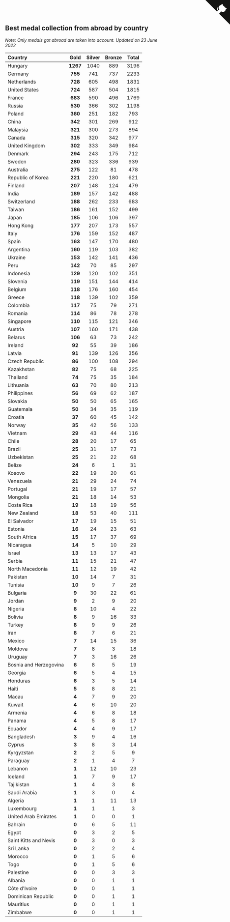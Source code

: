 ## Best medal collection from abroad by country

*Note: Only medals got abroad are taken into account.*
*Updated on 23 June 2022*

| Country | Gold | Silver | Bronze | Total |
| :--- | :--: | :--: | :--: | :--: |
| Hungary | **1267** | 1040 | 889 | 3196 |
| Germany | **755** | 741 | 737 | 2233 |
| Netherlands | **728** | 605 | 498 | 1831 |
| United States | **724** | 587 | 504 | 1815 |
| France | **683** | 590 | 496 | 1769 |
| Russia | **530** | 366 | 302 | 1198 |
| Poland | **360** | 251 | 182 | 793 |
| China | **342** | 301 | 269 | 912 |
| Malaysia | **321** | 300 | 273 | 894 |
| Canada | **315** | 320 | 342 | 977 |
| United Kingdom | **302** | 333 | 349 | 984 |
| Denmark | **294** | 243 | 175 | 712 |
| Sweden | **280** | 323 | 336 | 939 |
| Australia | **275** | 122 | 81 | 478 |
| Republic of Korea | **221** | 220 | 180 | 621 |
| Finland | **207** | 148 | 124 | 479 |
| India | **189** | 157 | 142 | 488 |
| Switzerland | **188** | 262 | 233 | 683 |
| Taiwan | **186** | 161 | 152 | 499 |
| Japan | **185** | 106 | 106 | 397 |
| Hong Kong | **177** | 207 | 173 | 557 |
| Italy | **176** | 159 | 152 | 487 |
| Spain | **163** | 147 | 170 | 480 |
| Argentina | **160** | 119 | 103 | 382 |
| Ukraine | **153** | 142 | 141 | 436 |
| Peru | **142** | 70 | 85 | 297 |
| Indonesia | **129** | 120 | 102 | 351 |
| Slovenia | **119** | 151 | 144 | 414 |
| Belgium | **118** | 176 | 160 | 454 |
| Greece | **118** | 139 | 102 | 359 |
| Colombia | **117** | 75 | 79 | 271 |
| Romania | **114** | 86 | 78 | 278 |
| Singapore | **110** | 115 | 121 | 346 |
| Austria | **107** | 160 | 171 | 438 |
| Belarus | **106** | 63 | 73 | 242 |
| Ireland | **92** | 55 | 39 | 186 |
| Latvia | **91** | 139 | 126 | 356 |
| Czech Republic | **86** | 100 | 108 | 294 |
| Kazakhstan | **82** | 75 | 68 | 225 |
| Thailand | **74** | 75 | 35 | 184 |
| Lithuania | **63** | 70 | 80 | 213 |
| Philippines | **56** | 69 | 62 | 187 |
| Slovakia | **50** | 50 | 65 | 165 |
| Guatemala | **50** | 34 | 35 | 119 |
| Croatia | **37** | 60 | 45 | 142 |
| Norway | **35** | 42 | 56 | 133 |
| Vietnam | **29** | 43 | 44 | 116 |
| Chile | **28** | 20 | 17 | 65 |
| Brazil | **25** | 31 | 17 | 73 |
| Uzbekistan | **25** | 21 | 22 | 68 |
| Belize | **24** | 6 | 1 | 31 |
| Kosovo | **22** | 19 | 20 | 61 |
| Venezuela | **21** | 29 | 24 | 74 |
| Portugal | **21** | 19 | 17 | 57 |
| Mongolia | **21** | 18 | 14 | 53 |
| Costa Rica | **19** | 18 | 19 | 56 |
| New Zealand | **18** | 53 | 40 | 111 |
| El Salvador | **17** | 19 | 15 | 51 |
| Estonia | **16** | 24 | 23 | 63 |
| South Africa | **15** | 17 | 37 | 69 |
| Nicaragua | **14** | 5 | 10 | 29 |
| Israel | **13** | 13 | 17 | 43 |
| Serbia | **11** | 15 | 21 | 47 |
| North Macedonia | **11** | 12 | 19 | 42 |
| Pakistan | **10** | 14 | 7 | 31 |
| Tunisia | **10** | 9 | 7 | 26 |
| Bulgaria | **9** | 30 | 22 | 61 |
| Jordan | **9** | 2 | 9 | 20 |
| Nigeria | **8** | 10 | 4 | 22 |
| Bolivia | **8** | 9 | 16 | 33 |
| Turkey | **8** | 9 | 9 | 26 |
| Iran | **8** | 7 | 6 | 21 |
| Mexico | **7** | 14 | 15 | 36 |
| Moldova | **7** | 8 | 3 | 18 |
| Uruguay | **7** | 3 | 16 | 26 |
| Bosnia and Herzegovina | **6** | 8 | 5 | 19 |
| Georgia | **6** | 5 | 4 | 15 |
| Honduras | **6** | 3 | 5 | 14 |
| Haiti | **5** | 8 | 8 | 21 |
| Macau | **4** | 7 | 9 | 20 |
| Kuwait | **4** | 6 | 10 | 20 |
| Armenia | **4** | 6 | 8 | 18 |
| Panama | **4** | 5 | 8 | 17 |
| Ecuador | **4** | 4 | 9 | 17 |
| Bangladesh | **3** | 9 | 4 | 16 |
| Cyprus | **3** | 8 | 3 | 14 |
| Kyrgyzstan | **2** | 2 | 5 | 9 |
| Paraguay | **2** | 1 | 4 | 7 |
| Lebanon | **1** | 12 | 10 | 23 |
| Iceland | **1** | 7 | 9 | 17 |
| Tajikistan | **1** | 4 | 3 | 8 |
| Saudi Arabia | **1** | 3 | 0 | 4 |
| Algeria | **1** | 1 | 11 | 13 |
| Luxembourg | **1** | 1 | 1 | 3 |
| United Arab Emirates | **1** | 0 | 0 | 1 |
| Bahrain | **0** | 6 | 5 | 11 |
| Egypt | **0** | 3 | 2 | 5 |
| Saint Kitts and Nevis | **0** | 3 | 0 | 3 |
| Sri Lanka | **0** | 2 | 2 | 4 |
| Morocco | **0** | 1 | 5 | 6 |
| Togo | **0** | 1 | 5 | 6 |
| Palestine | **0** | 0 | 3 | 3 |
| Albania | **0** | 0 | 1 | 1 |
| Côte d'Ivoire | **0** | 0 | 1 | 1 |
| Dominican Republic | **0** | 0 | 1 | 1 |
| Mauritius | **0** | 0 | 1 | 1 |
| Zimbabwe | **0** | 0 | 1 | 1 |


<a href="https://github.com/jonatanklosko/wca_statistics" class="github-corner" aria-label="View source on Github"><svg width="80" height="80" viewBox="0 0 250 250" style="fill:#151513; color:#fff; position: absolute; top: 0; border: 0; right: 0;" aria-hidden="true"><path d="M0,0 L115,115 L130,115 L142,142 L250,250 L250,0 Z"></path><path d="M128.3,109.0 C113.8,99.7 119.0,89.6 119.0,89.6 C122.0,82.7 120.5,78.6 120.5,78.6 C119.2,72.0 123.4,76.3 123.4,76.3 C127.3,80.9 125.5,87.3 125.5,87.3 C122.9,97.6 130.6,101.9 134.4,103.2" fill="currentColor" style="transform-origin: 130px 106px;" class="octo-arm"></path><path d="M115.0,115.0 C114.9,115.1 118.7,116.5 119.8,115.4 L133.7,101.6 C136.9,99.2 139.9,98.4 142.2,98.6 C133.8,88.0 127.5,74.4 143.8,58.0 C148.5,53.4 154.0,51.2 159.7,51.0 C160.3,49.4 163.2,43.6 171.4,40.1 C171.4,40.1 176.1,42.5 178.8,56.2 C183.1,58.6 187.2,61.8 190.9,65.4 C194.5,69.0 197.7,73.2 200.1,77.6 C213.8,80.2 216.3,84.9 216.3,84.9 C212.7,93.1 206.9,96.0 205.4,96.6 C205.1,102.4 203.0,107.8 198.3,112.5 C181.9,128.9 168.3,122.5 157.7,114.1 C157.9,116.9 156.7,120.9 152.7,124.9 L141.0,136.5 C139.8,137.7 141.6,141.9 141.8,141.8 Z" fill="currentColor" class="octo-body"></path></svg></a><style>.github-corner:hover .octo-arm{animation:octocat-wave 560ms ease-in-out}@keyframes octocat-wave{0%,100%{transform:rotate(0)}20%,60%{transform:rotate(-25deg)}40%,80%{transform:rotate(10deg)}}@media (max-width:500px){.github-corner:hover .octo-arm{animation:none}.github-corner .octo-arm{animation:octocat-wave 560ms ease-in-out}}</style>
